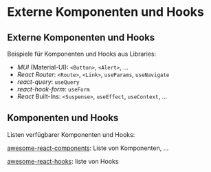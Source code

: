 # Externe Komponenten und Hooks

## Externe Komponenten und Hooks

Beispiele für Komponenten und Hooks aus Libraries:

- _MUI_ (Material-UI): `<Button>`, `<Alert>`, ...
- _React Router_: `<Route>`, `<Link>`, `useParams`, `useNavigate`
- _react-query_: `useQuery`
- _react-hook-form_: `useForm`
- _React_ Built-Ins: `<Suspense>`, `useEffect`, `useContext`, ...

## Komponenten und Hooks

Listen verfügbarer Komponenten und Hooks:

[awesome-react-components](https://github.com/brillout/awesome-react-components): Liste von Komponenten, ...

[awesome-react-hooks](https://github.com/rehooks/awesome-react-hooks): liste von Hooks
